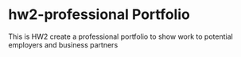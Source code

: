 # hw2-professional Portfolio
This is HW2 create a professional portfolio to show work to potential employers and business partners

